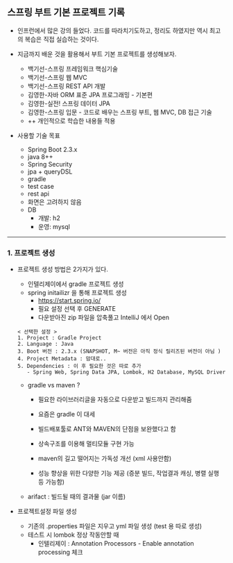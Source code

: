 스프링 부트 기본 프로젝트 기록
------------------------------

-	인프런에서 많은 강의 들었다. 코드를 따라치기도하고, 정리도 하였지만 역시 최고의 복습은 직접 실습하는 것이다.

-	지금까지 배운 것을 활용해서 부트 기본 프로젝트를 생성해보자.

	-	백기선-스프링 프레임워크 핵심기술
	-	백기선-스프링 웹 MVC
	-	백기선-스프링 REST API 개발
	-	김영한-자바 ORM 표준 JPA 프로그래밍 - 기본편
	-	김영한-실전! 스프링 데이터 JPA
	-	김영한-스프링 입문 - 코드로 배우는 스프링 부트, 웹 MVC, DB 접근 기술
	-	++ 개인적으로 학습한 내용들 적용

-	사용할 기술 목표

	-	Spring Boot 2.3.x
	-	java 8++
	-	Spring Security
	-	jpa + queryDSL
	-	gradle
	-	test case
	-	rest api
	-	화면은 고려하지 않음
	-	DB
		-	개발: h2  
		-	운영: mysql

---

### 1. 프로젝트 생성

-	프로젝트 생성 방법은 2가지가 있다.

	-	인텔리제이에서 gradle 프로젝트 생성
	-	spring initailizr 을 통해 프로젝트 생성
		-	https://start.spring.io/
		-	필요 설정 선택 후 GENERATE
		-	다운받아진 zip 파일을 압축풀고 IntelliJ 에서 Open

	```text
	< 선택한 설정 >
	1. Project : Gradle Project
	2. Language : Java
	3. Boot 버전 : 2.3.x (SNAPSHOT, M~ 버전은 아직 정식 릴리즈된 버전이 아님 )
	4. Project Metadata : 맘대로..
	5. Dependencies : 이 후 필요한 것은 따로 추가
	   - Spring Web, Spring Data JPA, Lombok, H2 Database, MySQL Driver
	```

	-	gradle vs maven ?

		-	필요한 라이브러리글을 자동으로 다운받고 빌드까지 관리해줌

		-	요즘은 gradle 이 대세

		-	빌드배포툴로 ANT와 MAVEN의 단점을 보완했다고 함

		-	상속구조를 이용해 멀티모듈 구현 가능

		-	maven의 길고 떨어지는 가독성 개선 (xml 사용안함)

		-	성능 향상을 위한 다양한 기능 제공 (증분 빌드, 작업결과 캐싱, 병렬 실행 등 가능함)

	-	arifact : 빌드될 때의 결과물 (jar 이름)

-	프로젝트설정 파일 생성

	-	기존의 .properties 파일은 지우고 yml 파일 생성 (test 용 따로 생성)
	-	테스트 시 lombok 정상 작동안할 때
		-	인텔리제이 : Annotation Processors - Enable annotation processing 체크
